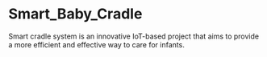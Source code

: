 # Smart_Baby_Cradle
Smart cradle system is an innovative IoT-based project that aims to provide a more efficient and effective way to care for infants. 
